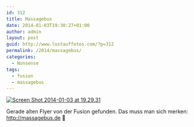 ```yaml
---
id: 312
title: Massagebus
date: 2014-01-03T19:30:27+01:00
author: admin
layout: post
guid: http://www.lustauffotos.com/?p=312
permalink: /2014/massagebus/
categories:
  - Nonsense
tags:
  - fusion
  - massagebus
---
```

[<img src="/files/2014/01/Screen-Shot-2014-01-03-at-19.29.31.png" alt="Screen Shot 2014-01-03 at 19.29.31" width="450" height="256" class="aligncenter size-full wp-image-313" srcset="/files/2014/01/Screen-Shot-2014-01-03-at-19.29.31.png 450w, /files/2014/01/Screen-Shot-2014-01-03-at-19.29.31-300x170.png 300w" sizes="(max-width: 450px) 100vw, 450px" />](/files/2014/01/Screen-Shot-2014-01-03-at-19.29.31.png)

Gerade alten Flyer von der Fusion gefunden. Das muss man sich merken: <http://massagebus.de> 🙂